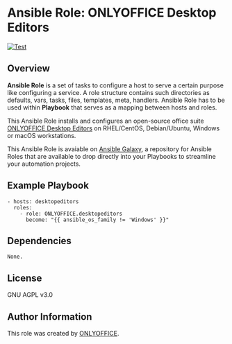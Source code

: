 # Ansible Role: ONLYOFFICE Desktop Editors

[![Test](https://github.com/ONLYOFFICE/ansible-role-desktopeditors/actions/workflows/ci.yml/badge.svg)](https://github.com/ONLYOFFICE/ansible-role-desktopeditors/actions/workflows/ci.yml)

## Overview

**Ansible Role** is a set of tasks to configure a host to serve a certain purpose like configuring a service.
A role structure contains such directories as defaults, vars, tasks, files, templates, meta, handlers.
Ansible Role has to be used within **Playbook** that serves as a mapping between hosts and roles.

This Ansible Role installs and configures an open-source office suite [ONLYOFFICE Desktop Editors](https://github.com/ONLYOFFICE/DesktopEditors) on RHEL/CentOS, Debian/Ubuntu, Windows or macOS workstations.

This Ansible Role is avaiable on [Ansible Galaxy](https://galaxy.ansible.com/ONLYOFFICE/desktopeditors), a repository for Ansible Roles that are available to drop directly into your Playbooks to streamline your automation projects.  

## Example Playbook

    - hosts: desktopeditors
      roles:
        - role: ONLYOFFICE.desktopeditors
          become: "{{ ansible_os_family != 'Windows' }}"

## Dependencies

    None.

## License

GNU AGPL v3.0

## Author Information

This role was created by [ONLYOFFICE](https://www.onlyoffice.com/).
